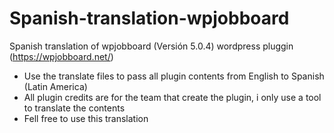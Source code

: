 # Spanish-translation-wpjobboard
Spanish translation of wpjobboard (Versión 5.0.4) wordpress pluggin (https://wpjobboard.net/)

* Use the translate files to pass all plugin contents from English to Spanish (Latin America) 
* All plugin credits are for the team that create the plugin, i only use a tool to translate the contents
* Fell free to use this translation
